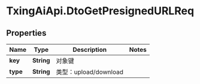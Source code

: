 # TxingAiApi.DtoGetPresignedURLReq

## Properties

Name | Type | Description | Notes
------------ | ------------- | ------------- | -------------
**key** | **String** | 对象键 | 
**type** | **String** | 类型：upload/download | 


